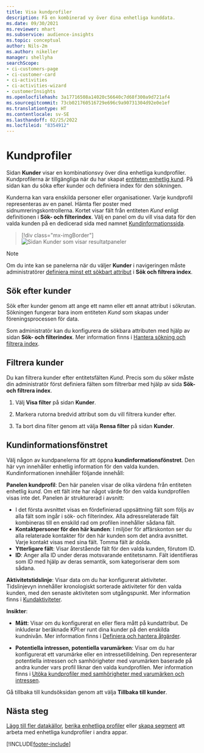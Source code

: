 ```yaml
---
title: Visa kundprofiler
description: Få en kombinerad vy över dina enhetliga kunddata.
ms.date: 09/30/2021
ms.reviewer: mhart
ms.subservice: audience-insights
ms.topic: conceptual
author: Nils-2m
ms.author: nikeller
manager: shellyha
searchScope:
- ci-customers-page
- ci-customer-card
- ci-activities
- ci-activities-wizard
- customerInsights
ms.openlocfilehash: 3a17716508a14020c56640c7d68f300a9d721af4
ms.sourcegitcommit: 73cb021760516729e696c9a90731304d92e0e1ef
ms.translationtype: HT
ms.contentlocale: sv-SE
ms.lasthandoff: 02/25/2022
ms.locfileid: "8354912"
---
```

# <a name="customer-profiles"></a>Kundprofiler

Sidan **Kunder** visar en kombinationsvy över dina enhetliga kundprofiler. Kundprofilerna är tillgängliga när du har skapat [entiteten enhetlig kund](data-unification.md). På sidan kan du söka efter kunder och definiera index för den sökningen.

Kunderna kan vara enskilda personer eller organisationer. Varje kundprofil representeras av en panel. Hämta fler poster med sidnumreringskontrollerna. Kortet visar fält från entiteten *Kund* enligt definitionen i **Sök- och filterindex**.  Välj en panel om du vill visa data för den valda kunden på en dedicerad sida med namnet [Kundinformationssida](customer-profiles.md#customer-details-page).

> [!div class="mx-imgBorder"] 
> ![Sidan Kunder som visar resultatpaneler](media/customers-page-result-tiles-B2C.png "Sidan Kunder som visar resultatpaneler")

> [!NOTE]
> Om du inte kan se panelerna när du väljer **Kunder** i navigeringen måste administratörer [definiera minst ett sökbart attribut](search-filter-index.md) i **Sök och filtrera index**.

## <a name="search-for-customers"></a>Sök efter kunder

Sök efter kunder genom att ange ett namn eller ett annat attribut i sökrutan. Sökningen fungerar bara inom entiteten _Kund_ som skapas under föreningsprocessen för data.

Som administratör kan du konfigurera de sökbara attributen med hjälp av sidan **Sök- och filterindex**. Mer information finns i [Hantera sökning och filtrera index](search-filter-index.md).

## <a name="filter-customers"></a>Filtrera kunder

Du kan filtrera kunder efter entitetsfälten _Kund_. Precis som du söker måste din administratör först definiera fälten som filtrerbar med hjälp av sida **Sök- och filtrera index**.

1. Välj **Visa filter** på sidan **Kunder**.

1. Markera rutorna bredvid attribut som du vill filtrera kunder efter.

1. Ta bort dina filter genom att välja **Rensa filter** på sidan **Kunder**.

## <a name="customer-details-page"></a>Kundinformationsfönstret

Välj någon av kundpanelerna för att öppna **kundinformationsfönstret**. Den här vyn innehåller enhetlig information för den valda kunden. Kundinformationen innehåller följande innehåll:

**Panelen kundprofil**: Den här panelen visar de olika värdena från entiteten enhetlig _kund_. Om ett fält inte har något värde för den valda kundprofilen visas inte det. Panelen är strukturerad i avsnitt:  
  - I det första avsnittet visas en fördefinierad uppsättning fält som följs av alla fält som ingår i sök- och filterindex. Alla adressrelaterade fält kombineras till en enskild rad om profilen innehåller sådana fält. 
  - **Kontaktpersoner för den här kunden**: I miljöer för affärskonton ser du alla relaterade kontakter för den här kunden som det andra avsnittet. Varje kontakt visas med sina fält. Tomma fält är dolda.
  - **Ytterligare fält**: Visar återstående fält för den valda kunden, förutom ID. 
  - **ID**: Anger alla ID under deras motsvarande entitetsnamn. Fält identifieras som ID med hjälp av deras semantik, som kategoriserar dem som sådana.

**Aktivitetstidslinje**: Visar data om du har konfigurerat aktiviteter. Tidslinjevyn innehåller kronologiskt sorterade aktiviteter för den valda kunden, med den senaste aktiviteten som utgångspunkt. Mer information finns i [Kundaktiviteter](activities.md).

**Insikter**:  
  - **Mått**: Visar om du konfigurerat en eller flera mått på kundattribut. De inkluderar beräknade KPI:er runt dina kunder på den enskilda kundnivån. Mer information finns i [Definiera och hantera åtgärder](measures.md).

  - **Potentiella intressen, potentiella varumärken**: Visar om du har konfigurerat ett varumärke eller en intressetilldelning. Den representerar potentiella intressen och samhörigheter med varumärken baserade på andra kunder vars profil liknar den valda kundprofilen. Mer information finns i [Utöka kundprofiler med samhörigheter med varumärken och intressen](enrichment-microsoft.md).

Gå tillbaka till kundsöksidan genom att välja **Tillbaka till kunder**.

## <a name="next-steps"></a>Nästa steg

[Lägg till fler datakällor](data-sources.md), [berika enhetliga profiler](enrichment-hub.md) eller [skapa segment](segments.md) att arbeta med enhetliga kundprofiler i andra appar.


[!INCLUDE[footer-include](../includes/footer-banner.md)]
